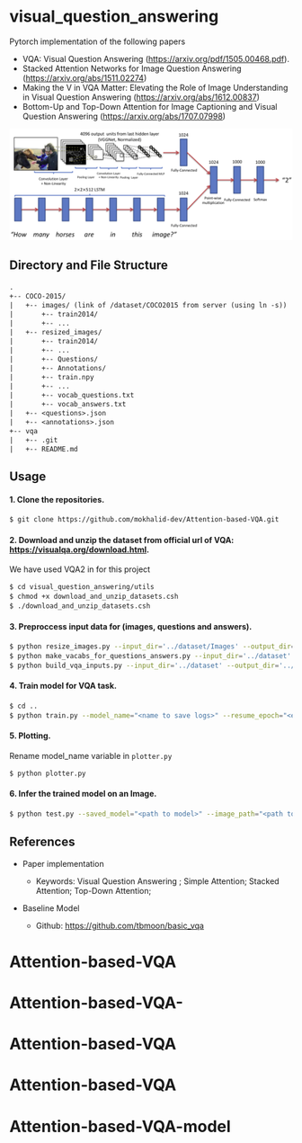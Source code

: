 # visual_question_answering
Pytorch implementation of the following papers 
- VQA: Visual Question Answering (https://arxiv.org/pdf/1505.00468.pdf).
- Stacked Attention Networks for Image Question Answering (https://arxiv.org/abs/1511.02274)
- Making the V in VQA Matter: Elevating the Role of Image Understanding in Visual Question Answering (https://arxiv.org/abs/1612.00837)
- Bottom-Up and Top-Down Attention for Image Captioning and Visual Question Answering (https://arxiv.org/abs/1707.07998)


![model](./png/basic_model.png)

## Directory and File Structure
```
.
+-- COCO-2015/
|   +-- images/ (link of /dataset/COCO2015 from server (using ln -s))
|       +-- train2014/
|       +-- ...
|   +-- resized_images/
|       +-- train2014/
|       +-- ...
|       +-- Questions/
|       +-- Annotations/
|       +-- train.npy
|       +-- ...
|       +-- vocab_questions.txt
|       +-- vocab_answers.txt
|   +-- <questions>.json
|   +-- <annotations>.json
+-- vqa
|   +-- .git
|   +-- README.md
```


## Usage 

#### 1. Clone the repositories.
```bash
$ git clone https://github.com/mokhalid-dev/Attention-based-VQA.git
```

#### 2. Download and unzip the dataset from official url of VQA: https://visualqa.org/download.html.
We have used VQA2 in for this project
```bash
$ cd visual_question_answering/utils
$ chmod +x download_and_unzip_datasets.csh
$ ./download_and_unzip_datasets.csh
```

#### 3. Preproccess input data for (images, questions and answers).

```bash
$ python resize_images.py --input_dir='../dataset/Images' --output_dir='../dataset/Resized_Images'  
$ python make_vacabs_for_questions_answers.py --input_dir='../dataset'
$ python build_vqa_inputs.py --input_dir='../dataset' --output_dir='../dataset'
```

#### 4. Train model for VQA task.

```bash
$ cd ..
$ python train.py --model_name="<name to save logs>" --resume_epoch="<epoch number to resume from>" --saved_model="<saved model if resume training>"
```
#### 5. Plotting.
Rename model_name variable in `plotter.py`
```bash
$ python plotter.py
```

#### 6. Infer the trained model on an Image.

```bash
$ python test.py --saved_model="<path to model>" --image_path="<path to image>" --question="<ask question here>"
```

## References
* Paper implementation
  + Keywords: Visual Question Answering ; Simple Attention; Stacked Attention; Top-Down Attention;
    
* Baseline Model
  + Github: https://github.com/tbmoon/basic_vqa
# Attention-based-VQA
# Attention-based-VQA-
# Attention-based-VQA
# Attention-based-VQA
# Attention-based-VQA-model
